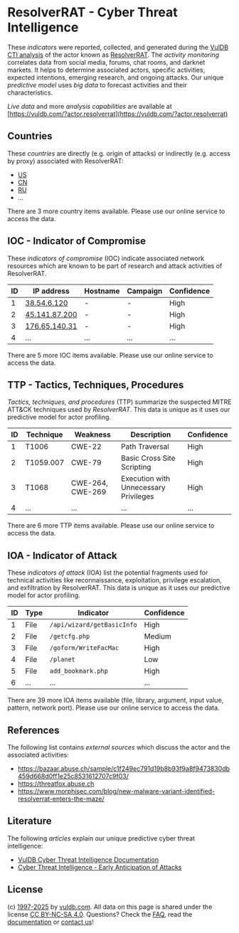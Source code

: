 # ResolverRAT - Cyber Threat Intelligence

These _indicators_ were reported, collected, and generated during the [VulDB CTI analysis](https://vuldb.com/?kb.cti) of the actor known as [ResolverRAT](https://vuldb.com/?actor.resolverrat). The _activity monitoring_ correlates data from social media, forums, chat rooms, and darknet markets. It helps to determine associated actors, specific activities, expected intentions, emerging research, and ongoing attacks. Our unique _predictive model_ uses _big data_ to forecast activities and their characteristics.

_Live data_ and more _analysis capabilities_ are available at [https://vuldb.com/?actor.resolverrat](https://vuldb.com/?actor.resolverrat)

## Countries

These _countries_ are directly (e.g. origin of attacks) or indirectly (e.g. access by proxy) associated with ResolverRAT:

* [US](https://vuldb.com/?country.us)
* [CN](https://vuldb.com/?country.cn)
* [RU](https://vuldb.com/?country.ru)
* ...

There are 3 more country items available. Please use our online service to access the data.

## IOC - Indicator of Compromise

These _indicators of compromise_ (IOC) indicate associated network resources which are known to be part of research and attack activities of ResolverRAT.

ID | IP address | Hostname | Campaign | Confidence
-- | ---------- | -------- | -------- | ----------
1 | [38.54.6.120](https://vuldb.com/?ip.38.54.6.120) | - | - | High
2 | [45.141.87.200](https://vuldb.com/?ip.45.141.87.200) | - | - | High
3 | [176.65.140.31](https://vuldb.com/?ip.176.65.140.31) | - | - | High
4 | ... | ... | ... | ...

There are 5 more IOC items available. Please use our online service to access the data.

## TTP - Tactics, Techniques, Procedures

_Tactics, techniques, and procedures_ (TTP) summarize the suspected MITRE ATT&CK techniques used by _ResolverRAT_. This data is unique as it uses our predictive model for actor profiling.

ID | Technique | Weakness | Description | Confidence
-- | --------- | -------- | ----------- | ----------
1 | T1006 | CWE-22 | Path Traversal | High
2 | T1059.007 | CWE-79 | Basic Cross Site Scripting | High
3 | T1068 | CWE-264, CWE-269 | Execution with Unnecessary Privileges | High
4 | ... | ... | ... | ...

There are 6 more TTP items available. Please use our online service to access the data.

## IOA - Indicator of Attack

These _indicators of attack_ (IOA) list the potential fragments used for technical activities like reconnaissance, exploitation, privilege escalation, and exfiltration by ResolverRAT. This data is unique as it uses our predictive model for actor profiling.

ID | Type | Indicator | Confidence
-- | ---- | --------- | ----------
1 | File | `/api/wizard/getBasicInfo` | High
2 | File | `/getcfg.php` | Medium
3 | File | `/goform/WriteFacMac` | High
4 | File | `/planet` | Low
5 | File | `add_bookmark.php` | High
6 | ... | ... | ...

There are 39 more IOA items available (file, library, argument, input value, pattern, network port). Please use our online service to access the data.

## References

The following list contains _external sources_ which discuss the actor and the associated activities:

* https://bazaar.abuse.ch/sample/c1f249ec791d19b8b93f9a8f9473830db459d668d0ff1e25c8531612707c9f03/
* https://threatfox.abuse.ch
* https://www.morphisec.com/blog/new-malware-variant-identified-resolverrat-enters-the-maze/

## Literature

The following _articles_ explain our unique predictive cyber threat intelligence:

* [VulDB Cyber Threat Intelligence Documentation](https://vuldb.com/?kb.cti)
* [Cyber Threat Intelligence - Early Anticipation of Attacks](https://www.scip.ch/en/?labs.20201022)

## License

(c) [1997-2025](https://vuldb.com/?kb.changelog) by [vuldb.com](https://vuldb.com/?kb.about). All data on this page is shared under the license [CC BY-NC-SA 4.0](https://creativecommons.org/licenses/by-nc-sa/4.0/). Questions? Check the [FAQ](https://vuldb.com/?kb.faq), read the [documentation](https://vuldb.com/?kb) or [contact us](https://vuldb.com/?contact)!

